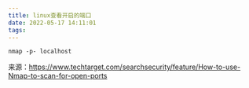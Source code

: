 ```yaml
---
title: linux查看开启的端口
date: 2022-05-17 14:11:01
tags:
---
```


```shell
nmap -p- localhost
```

来源：<https://www.techtarget.com/searchsecurity/feature/How-to-use-Nmap-to-scan-for-open-ports>
